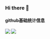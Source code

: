 ### Hi there 👋

#### github基础统计信息
<a href="https://github.com/wzyyyyyyy">
  <img align="left" src="https://github-readme-stats.vercel.app/api?username=wzyyyyyyy" />
</a>

<a href="https://github.com/wzyyyyyyy">
  <img align="center" src="https://github-readme-stats.vercel.app/api/top-langs/?username=wzyyyyyyy&layout=compact" />
</a>
